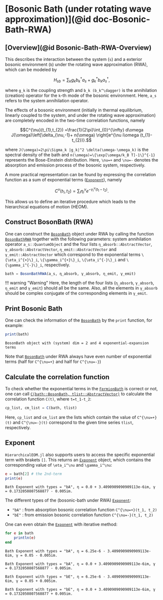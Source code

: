 # [Bosonic Bath (under rotating wave approximation)](@id doc-Bosonic-Bath-RWA)

## [Overview](@id Bosonic-Bath-RWA-Overview)
This describes the interaction between the system (``s``) and a exterior bosonic environment (``b``) under the rotating wave approximation (RWA), which can be modeled by
```math
H_{sb}=\sum_k g_k b_k^\dagger a_s + g_k^* b_k a_s^\dagger,
```
where ``g_k`` is the coupling strength and ``b_k (b_k^\dagger)`` is the annihilation (creation) operator for the ``k``-th mode of the bosonic environment. Here, ``a_s`` refers to the system annihilation operator.

The effects of a bosonic environment (initially in thermal equilibrium, linearly coupled to the system, and under the rotating wave approximation) are completely encoded in the two-time correlation functions, namely
```math
C^{\nu}(t_{1},t_{2})
=\frac{1}{2\pi}\int_{0}^{\infty} d\omega 
J(\omega)\left[\delta_{\nu,-1}+ n(\omega)
\right]e^{\nu i\omega (t_{1}-t_{2})}.
```
where ``J(\omega)=2\pi\Sigma_k |g_k|^2 \delta(\omega-\omega_k)`` is the spectral density of the bath and ``n(\omega)=\{\exp[\omega/k_B T]-1\}^{-1}`` represents the Bose-Einstein distribution. Here, ``\nu=+`` and ``\nu=-`` denotes the absorption and emission process of the bosonic system, respectively.

A more practical representation can be found by expressing the correlation function as a sum of exponential terms ([`Exponent`](@ref)), namely
```math
C^{\nu}(t_1, t_2)=\sum_i \eta_i^{\nu} e^{-\gamma_i^{\nu} (t_1-t_2)}.
```
This allows us to define an iterative procedure which leads to the hierarchical equations of motion (HEOM).

## Construct BosonBath (RWA)
One can construct the [`BosonBath`](@ref) object under RWA by calling the function [`BosonBathRWA`](@ref) together with the following parameters: system annihilation operator `a_s::QuantumObject` and the four lists `η_absorb::AbstractVector`, `γ_absorb::AbstractVector`, `η_emit::AbstractVector` and `γ_emit::AbstractVector` which correspond to the exponential terms ``\{\eta_i^{+}\}_i``, ``\{\gamma_i^{+}\}_i``, ``\{\eta_i^{-}\}_i`` and ``\{\gamma_i^{-}\}_i``, respectively. 
```julia
bath = BosonBathRWA(a_s, η_absorb, γ_absorb, η_emit, γ_emit)
```
!!! warning "Warning"
    Here, the length of the four lists (`η_absorb`, `γ_absorb`, `η_emit` and `γ_emit`) should all be the same. Also, all the elements in `γ_absorb` should be complex conjugate of the corresponding elements in `γ_emit`.

## Print Bosonic Bath
One can check the information of the [`BosonBath`](@ref) by the `print` function, for example:
```julia
print(bath)
```
```
BosonBath object with (system) dim = 2 and 4 exponential-expansion terms
```
Note that [`BosonBath`](@ref) under RWA always have even number of exponential terms (half for ``C^{\nu=+}`` and half for ``C^{\nu=-}``)

## Calculate the correlation function
To check whether the exponential terms in the [`FermionBath`](@ref) is correct or not, one can call [`C(bath::BosonBath, tlist::AbstractVector)`](@ref) to calculate the correlation function ``C(t)``, where ``t=t_1-t_2``:
```julia
cp_list, cm_list = C(bath, tlist)
```
Here, `cp_list` and `cm_list` are the lists which contain the value of ``C^{\nu=+}(t)`` and ``C^{\nu=-}(t)`` correspond to the given time series `tlist`, respectively.

## Exponent
`HierarchicalEOM.jl` also supports users to access the specific exponential term with brakets `[]`. This returns an [`Exponent`](@ref) object, which contains the corresponding value of ``\eta_i^\nu`` and ``\gamma_i^\nu``:
```julia
e = bath[2] # the 2nd-term
print(e)
```
```
Bath Exponent with types = "bA", η = 0.0 + 3.4090909090909113e-6im, γ = 0.1732050807568877 - 0.005im.
```

The different types of the (bosonic-bath under RWA) [`Exponent`](@ref):
 - `"bA"` : from absorption bosonic correlation function ``C^{\nu=+}(t_1, t_2)``
 - `"bE"` : from emission bosonic correlation function ``C^{\nu=-}(t_1, t_2)``

One can even obtain the [`Exponent`](@ref) with iterative method:
```julia
for e in bath
    println(e)
end
```
```
Bath Exponent with types = "bA", η = 6.25e-6 - 3.4090909090909113e-6im, γ = 0.05 - 0.005im.

Bath Exponent with types = "bA", η = 0.0 + 3.4090909090909113e-6im, γ = 0.1732050807568877 - 0.005im.

Bath Exponent with types = "bE", η = 6.25e-6 - 3.4090909090909113e-6im, γ = 0.05 + 0.005im.

Bath Exponent with types = "bE", η = 0.0 + 3.4090909090909113e-6im, γ = 0.1732050807568877 + 0.005im.
```
